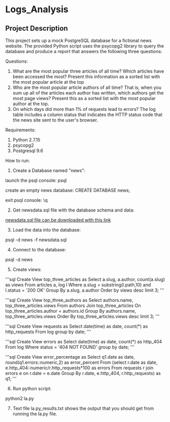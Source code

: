 # Logs_Analysis
## Project Description
This project sets up a mock PostgreSQL database for a fictional news website. The provided Python script uses the psycopg2 library to query the database and produce a report that answers the following three questions:

Questions:

1. What are the most popular three articles of all time? Which articles have been accessed the most? Present this information as a sorted list with the most popular article at the top
2. Who are the most popular article authors of all time? That is, when you sum up all of the articles each author has written, which authors get the most page views? Present this as a sorted list with the most popular author at the top.
3. On which days did more than 1% of requests lead to errors? The log table includes a column status that indicates the HTTP status code that the news site sent to the user's browser.

Requirements: 

1. Python 2.7.15 
2. psycopg2
3. Postgresql 9.6


How to run: 

1. Create a Database named "news": 

launch the psql console: psql

create an empty news database: CREATE DATABASE news;

exit psql console: \q

2. Get newsdata.sql file with the database schema and data: 

[newsdata.sql file can be downloaded with this link](https://d17h27t6h515a5.cloudfront.net/topher/2016/August/57b5f748_newsdata/newsdata.zip) 

3. Load the data into the database:

psql -d news -f newsdata.sql

4. Connect to the database:

psql -d news

5. Create views:

'''sql Create View top_three_articles as 
Select a.slug, a.author, count(a.slug) as views 
From articles a, log l 
Where a.slug = substring(l.path,10) and l.status = '200 OK' 
Group By a.slug, a.author 
Order by views 
desc limit 3; 
'''

'''sql Create View top_three_authors as 
Select authors.name, top_three_articles.views 
From authors 
Join top_three_articles 
On top_three_articles.author = authors.id 
Group By authors.name, top_three_articles.views 
Order By top_three_articles.views
desc limit 3;
'''

'''sql Create View requests as 
Select date(time) as date, count(*) as http_requests 
From log 
group by date;
'''

'''sql Create View errors as 
Select date(time) as date, count(*) as http_404 
From log 
Where status = '404 NOT FOUND' 
group by date;
'''

'''sql Create View error_percentage as 
Select q1.date as date,
round(q1.errors::numeric,2) as error_percent 
From (select r.date as date,
e.http_404::numeric/r.http_requests*100 as errors
From requests r join errors e on r.date = e.date
Group By r.date, e.http_404, r.http_requests) as q1;
'''

6. Run python script:

python2 la.py

7. Text file la.py_results.txt shows the output that you should get from running the la.py file.  
